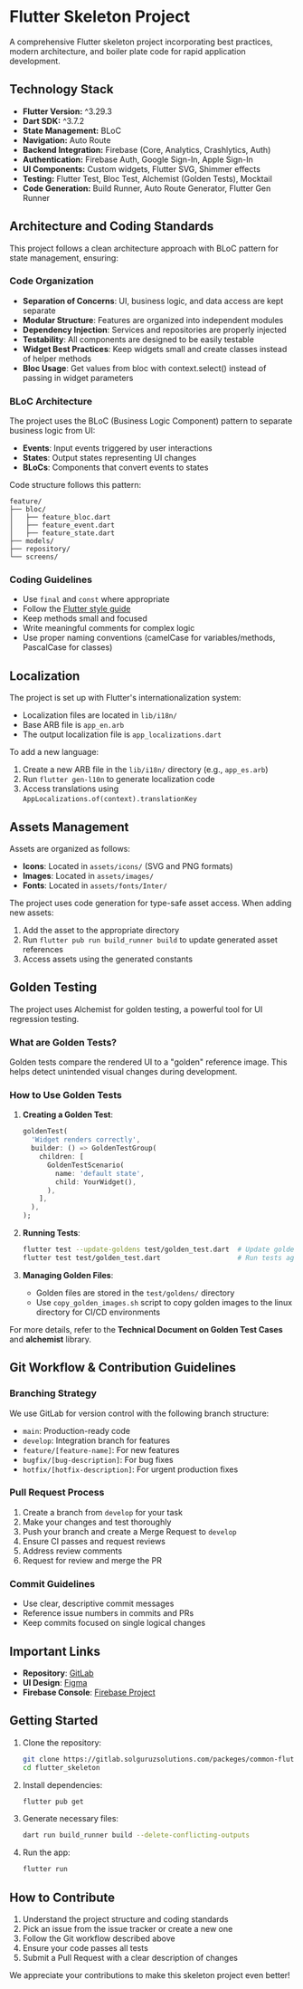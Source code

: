 # Flutter Skeleton Project

A comprehensive Flutter skeleton project incorporating best practices, modern architecture, and boiler plate code for rapid application development.

## Technology Stack

- **Flutter Version:** ^3.29.3
- **Dart SDK:** ^3.7.2
- **State Management:** BLoC
- **Navigation:** Auto Route
- **Backend Integration:** Firebase (Core, Analytics, Crashlytics, Auth)
- **Authentication:** Firebase Auth, Google Sign-In, Apple Sign-In
- **UI Components:** Custom widgets, Flutter SVG, Shimmer effects
- **Testing:** Flutter Test, Bloc Test, Alchemist (Golden Tests), Mocktail
- **Code Generation:** Build Runner, Auto Route Generator, Flutter Gen Runner

## Architecture and Coding Standards

This project follows a clean architecture approach with BLoC pattern for state management, ensuring:

### Code Organization

- **Separation of Concerns**: UI, business logic, and data access are kept separate
- **Modular Structure**: Features are organized into independent modules
- **Dependency Injection**: Services and repositories are properly injected
- **Testability**: All components are designed to be easily testable
- **Widget Best Practices**: Keep widgets small and create classes instead of helper methods
- **Bloc Usage**: Get values from bloc with context.select() instead of passing in widget parameters

### BLoC Architecture

The project uses the BLoC (Business Logic Component) pattern to separate business logic from UI:

- **Events**: Input events triggered by user interactions
- **States**: Output states representing UI changes
- **BLoCs**: Components that convert events to states

Code structure follows this pattern:
```
feature/
├── bloc/
│   ├── feature_bloc.dart
│   ├── feature_event.dart
│   ├── feature_state.dart
├── models/
├── repository/
└── screens/
```

### Coding Guidelines

- Use `final` and `const` where appropriate
- Follow the [Flutter style guide](https://dart.dev/guides/language/effective-dart/style)
- Keep methods small and focused
- Write meaningful comments for complex logic
- Use proper naming conventions (camelCase for variables/methods, PascalCase for classes)

## Localization

The project is set up with Flutter's internationalization system:

- Localization files are located in `lib/i18n/`
- Base ARB file is `app_en.arb` 
- The output localization file is `app_localizations.dart`

To add a new language:
1. Create a new ARB file in the `lib/i18n/` directory (e.g., `app_es.arb`)
2. Run `flutter gen-l10n` to generate localization code
3. Access translations using `AppLocalizations.of(context).translationKey`

## Assets Management

Assets are organized as follows:

- **Icons**: Located in `assets/icons/` (SVG and PNG formats)
- **Images**: Located in `assets/images/`
- **Fonts**: Located in `assets/fonts/Inter/`

The project uses code generation for type-safe asset access. When adding new assets:

1. Add the asset to the appropriate directory
2. Run `flutter pub run build_runner build` to update generated asset references
3. Access assets using the generated constants

## Golden Testing

The project uses Alchemist for golden testing, a powerful tool for UI regression testing.

### What are Golden Tests?

Golden tests compare the rendered UI to a "golden" reference image. This helps detect unintended visual changes during development.

### How to Use Golden Tests

1. **Creating a Golden Test**:
   ```dart
   goldenTest(
     'Widget renders correctly',
     builder: () => GoldenTestGroup(
       children: [
         GoldenTestScenario(
           name: 'default state',
           child: YourWidget(),
         ),
       ],
     ),
   );
   ```

2. **Running Tests**:
   ```bash
   flutter test --update-goldens test/golden_test.dart  # Update golden files
   flutter test test/golden_test.dart                   # Run tests against existing golden files
   ```

3. **Managing Golden Files**:
   - Golden files are stored in the `test/goldens/` directory
   - Use `copy_golden_images.sh` script to copy golden images to the linux directory for CI/CD environments

For more details, refer to the **Technical Document on Golden Test Cases** and **alchemist** library.

## Git Workflow & Contribution Guidelines

### Branching Strategy

We use GitLab for version control with the following branch structure:

- `main`: Production-ready code
- `develop`: Integration branch for features
- `feature/[feature-name]`: For new features
- `bugfix/[bug-description]`: For bug fixes
- `hotfix/[hotfix-description]`: For urgent production fixes

### Pull Request Process

1. Create a branch from `develop` for your task
2. Make your changes and test thoroughly
3. Push your branch and create a Merge Request to `develop`
4. Ensure CI passes and request reviews
5. Address review comments
6. Request for review and merge the PR

### Commit Guidelines

- Use clear, descriptive commit messages
- Reference issue numbers in commits and PRs
- Keep commits focused on single logical changes

## Important Links

- **Repository**: [GitLab](https://gitlab.solguruzsolutions.com/flutter/flutter-skeleton)
- **UI Design**: [Figma](https://www.figma.com/design/UAlwJgBc22roZbBbhazeuz/Common-Design?m=auto&t=Q9noRhDkDETSvQy5-6)
- **Firebase Console**: [Firebase Project](https://console.firebase.google.com/u/1/project/sg-skeleton/settings/general/android:com.solguruz.flutter_skeleton)

## Getting Started

1. Clone the repository:
   ```bash
   git clone https://gitlab.solguruzsolutions.com/packeges/common-flutter-feature.git
   cd flutter_skeleton
   ```

2. Install dependencies:
   ```bash
   flutter pub get
   ```

3. Generate necessary files:
   ```bash
   dart run build_runner build --delete-conflicting-outputs
   ```

4. Run the app:
   ```bash
   flutter run
   ```

## How to Contribute

1. Understand the project structure and coding standards
2. Pick an issue from the issue tracker or create a new one
3. Follow the Git workflow described above
4. Ensure your code passes all tests
5. Submit a Pull Request with a clear description of changes

We appreciate your contributions to make this skeleton project even better!
